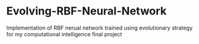 # Evolving-RBF-Neural-Network
Implementation of RBF nerual network trained using evolutionary strategy for my computational intelligence final project
